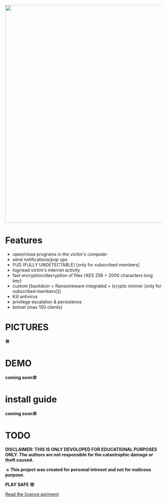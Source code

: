 <p align="center">
  <img width="700" height="700" src="https://github.com/penetrators-sec/RANSBOT/blob/main/images/4573813.jpg">
</p>

# Features
  - open/close programs in the victim's computer
  - send notifications/pop ups
  - FUD (FULLY UNDETECTABLE) [only for subscribed members]
  - log/read victim's internet activity
  - fast encryption/decryption of files  {AES 256 + 2000 characters long key}
  - custom [backdoor + Ransomeware integrated + (crypto mininer [only for subscribed members])]
  - Kill antivirus
  - privilege escalation & persistence  
  - botnet {max 100 clients}
  

  
# PICTURES

**🛠**

# DEMO

**__coming soon__🛠**


# install guide

**__coming soon__🛠**





# TODO










**DISCLAIMER: THIS IS ONLY DEVOLOPED FOR EDUCATIONAL PURPOSES ONLY. The authors are not responsible for the catastrophic damage or theft caused.**


**-> This project was created for personal intreset and not for malicous purpose.**


**PLAY SAFE 😎**

[Read the licence agriment](https://github.com/penetrators-sec/RANSBOT/blob/main/LICENSE)


  
  
